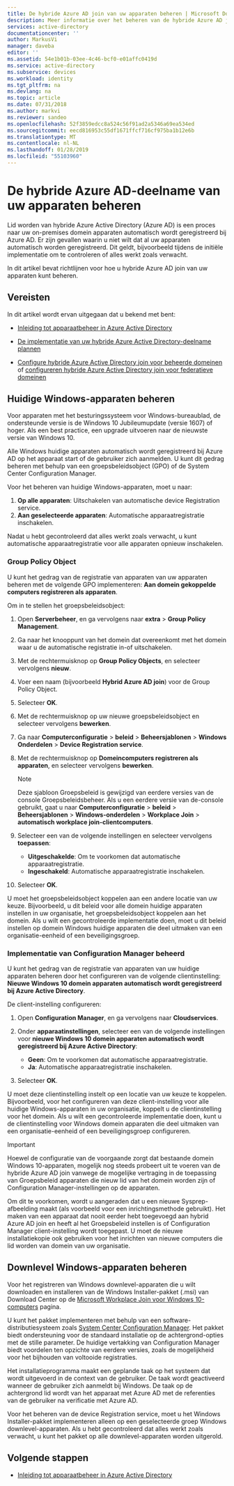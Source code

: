 ```yaml
---
title: De hybride Azure AD join van uw apparaten beheren | Microsoft Docs
description: Meer informatie over het beheren van de hybride Azure AD join van uw apparaten in Azure Active Directory.
services: active-directory
documentationcenter: ''
author: MarkusVi
manager: daveba
editor: ''
ms.assetid: 54e1b01b-03ee-4c46-bcf0-e01affc0419d
ms.service: active-directory
ms.subservice: devices
ms.workload: identity
ms.tgt_pltfrm: na
ms.devlang: na
ms.topic: article
ms.date: 07/31/2018
ms.author: markvi
ms.reviewer: sandeo
ms.openlocfilehash: 52f3859edcc8a524c56f91ad2a5346a69ea534ed
ms.sourcegitcommit: eecd816953c55df1671ffcf716cf975ba1b12e6b
ms.translationtype: MT
ms.contentlocale: nl-NL
ms.lasthandoff: 01/28/2019
ms.locfileid: "55103960"
---
```

# <a name="control-the-hybrid-azure-ad-join-of-your-devices"></a>De hybride Azure AD-deelname van uw apparaten beheren

Lid worden van hybride Azure Active Directory (Azure AD) is een proces naar uw on-premises domein apparaten automatisch wordt geregistreerd bij Azure AD. Er zijn gevallen waarin u niet wilt dat al uw apparaten automatisch worden geregistreerd. Dit geldt, bijvoorbeeld tijdens de initiële implementatie om te controleren of alles werkt zoals verwacht.

In dit artikel bevat richtlijnen voor hoe u hybride Azure AD join van uw apparaten kunt beheren. 


## <a name="prerequisites"></a>Vereisten

In dit artikel wordt ervan uitgegaan dat u bekend met bent:

-  [Inleiding tot apparaatbeheer in Azure Active Directory](../device-management-introduction.md)
 
-  [De implementatie van uw hybride Azure Active Directory-deelname plannen](hybrid-azuread-join-plan.md)

-  [Configure hybride Azure Active Directory join voor beheerde domeinen](hybrid-azuread-join-managed-domains.md) of [configureren hybride Azure Active Directory join voor federatieve domeinen](hybrid-azuread-join-federated-domains.md)



## <a name="control-windows-current-devices"></a>Huidige Windows-apparaten beheren

Voor apparaten met het besturingssysteem voor Windows-bureaublad, de ondersteunde versie is de Windows 10 Jubileumupdate (versie 1607) of hoger. Als een best practice, een upgrade uitvoeren naar de nieuwste versie van Windows 10.

Alle Windows huidige apparaten automatisch wordt geregistreerd bij Azure AD op het apparaat start of de gebruiker zich aanmelden. U kunt dit gedrag beheren met behulp van een groepsbeleidsobject (GPO) of de System Center Configuration Manager.

Voor het beheren van huidige Windows-apparaten, moet u naar: 


1.  **Op alle apparaten**: Uitschakelen van automatische device Registration service.
2.  **Aan geselecteerde apparaten**: Automatische apparaatregistratie inschakelen.

Nadat u hebt gecontroleerd dat alles werkt zoals verwacht, u kunt automatische apparaatregistratie voor alle apparaten opnieuw inschakelen.



### <a name="group-policy-object"></a>Group Policy Object 

U kunt het gedrag van de registratie van apparaten van uw apparaten beheren met de volgende GPO implementeren: **Aan domein gekoppelde computers registreren als apparaten**.

Om in te stellen het groepsbeleidsobject:

1.  Open **Serverbeheer**, en ga vervolgens naar **extra** > **Group Policy Management**.

2.  Ga naar het knooppunt van het domein dat overeenkomt met het domein waar u de automatische registratie in-of uitschakelen.

3.  Met de rechtermuisknop op **Group Policy Objects**, en selecteer vervolgens **nieuw**.

4.  Voer een naam (bijvoorbeeld **Hybrid Azure AD join**) voor de Group Policy Object. 

5.  Selecteer **OK**.

6.  Met de rechtermuisknop op uw nieuwe groepsbeleidsobject en selecteer vervolgens **bewerken**.

7.  Ga naar **Computerconfiguratie** > **beleid** > **Beheersjablonen** > **Windows Onderdelen** > **Device Registration service**. 

8.  Met de rechtermuisknop op **Domeincomputers registreren als apparaten**, en selecteer vervolgens **bewerken**.

    > [!NOTE] 
    > Deze sjabloon Groepsbeleid is gewijzigd van eerdere versies van de console Groepsbeleidsbeheer. Als u een eerdere versie van de-console gebruikt, gaat u naar **Computerconfiguratie** > **beleid** > **Beheersjablonen**  >  **Windows-onderdelen** > **Workplace Join** > **automatisch workplace join-clientcomputers**. 

9.  Selecteer een van de volgende instellingen en selecteer vervolgens **toepassen**:

    - **Uitgeschakelde**: Om te voorkomen dat automatische apparaatregistratie.
    - **Ingeschakeld**: Automatische apparaatregistratie inschakelen.

10. Selecteer **OK**.

U moet het groepsbeleidsobject koppelen aan een andere locatie van uw keuze. Bijvoorbeeld, u dit beleid voor alle domein huidige apparaten instellen in uw organisatie, het groepsbeleidsobject koppelen aan het domein. Als u wilt een gecontroleerde implementatie doen, moet u dit beleid instellen op domein Windows huidige apparaten die deel uitmaken van een organisatie-eenheid of een beveiligingsgroep.

### <a name="configuration-manager-controlled-deployment"></a>Implementatie van Configuration Manager beheerd 

U kunt het gedrag van de registratie van apparaten van uw huidige apparaten beheren door het configureren van de volgende clientinstelling: **Nieuwe Windows 10 domein apparaten automatisch wordt geregistreerd bij Azure Active Directory**.

De client-instelling configureren:

1.  Open **Configuration Manager**, en ga vervolgens naar **Cloudservices**.

2.  Onder **apparaatinstellingen**, selecteer een van de volgende instellingen voor **nieuwe Windows 10 domein apparaten automatisch wordt geregistreerd bij Azure Active Directory**:

    - **Geen**: Om te voorkomen dat automatische apparaatregistratie.
    - **Ja**: Automatische apparaatregistratie inschakelen.


3.  Selecteer **OK**.
    

U moet deze clientinstelling instelt op een locatie van uw keuze te koppelen. Bijvoorbeeld, voor het configureren van deze client-instelling voor alle huidige Windows-apparaten in uw organisatie, koppelt u de clientinstelling voor het domein. Als u wilt een gecontroleerde implementatie doen, kunt u de clientinstelling voor Windows domein apparaten die deel uitmaken van een organisatie-eenheid of een beveiligingsgroep configureren.

> [!Important]
> Hoewel de configuratie van de voorgaande zorgt dat bestaande domein Windows 10-apparaten, mogelijk nog steeds probeert uit te voeren van de hybride Azure AD join vanwege de mogelijke vertraging in de toepassing van Groepsbeleid apparaten die nieuw lid van het domein worden zijn of Configuration Manager-instellingen op de apparaten. 
>
> Om dit te voorkomen, wordt u aangeraden dat u een nieuwe Sysprep-afbeelding maakt (als voorbeeld voor een inrichtingsmethode gebruikt). Het maken van een apparaat dat nooit eerder hebt toegevoegd aan hybrid Azure AD join en heeft al het Groepsbeleid instellen is of Configuration Manager client-instelling wordt toegepast. U moet de nieuwe installatiekopie ook gebruiken voor het inrichten van nieuwe computers die lid worden van domein van uw organisatie. 

## <a name="control-windows-down-level-devices"></a>Downlevel Windows-apparaten beheren

Voor het registreren van Windows downlevel-apparaten die u wilt downloaden en installeren van de Windows Installer-pakket (.msi) van Download Center op de [Microsoft Workplace Join voor Windows 10-computers](https://www.microsoft.com/download/details.aspx?id=53554) pagina.

U kunt het pakket implementeren met behulp van een software-distributiesysteem zoals [System Center Configuration Manager](https://www.microsoft.com/cloud-platform/system-center-configuration-manager). Het pakket biedt ondersteuning voor de standaard installatie op de achtergrond-opties met de stille parameter. De huidige vertakking van Configuration Manager biedt voordelen ten opzichte van eerdere versies, zoals de mogelijkheid voor het bijhouden van voltooide registraties.

Het installatieprogramma maakt een geplande taak op het systeem dat wordt uitgevoerd in de context van de gebruiker. De taak wordt geactiveerd wanneer de gebruiker zich aanmeldt bij Windows. De taak op de achtergrond lid wordt van het apparaat met Azure AD met de referenties van de gebruiker na verificatie met Azure AD.

Voor het beheren van de device Registration service, moet u het Windows Installer-pakket implementeren alleen op een geselecteerde groep Windows downlevel-apparaten. Als u hebt gecontroleerd dat alles werkt zoals verwacht, u kunt het pakket op alle downlevel-apparaten worden uitgerold.


## <a name="next-steps"></a>Volgende stappen

* [Inleiding tot apparaatbeheer in Azure Active Directory](../device-management-introduction.md)



